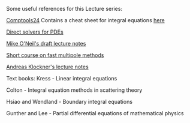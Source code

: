 Some useful references for this Lecture series:

[Comptools24](https://github.com/flatironinstitute/comptools24)
Contains a cheat sheet for integral equations [here](https://github.com/flatironinstitute/comptools24/blob/main/IE_cheat_sheet.pdf)

[Direct solvers for PDEs](https://amath.colorado.edu/faculty/martinss/2014_CBMS/)

[Mike O'Neil's draft lecture notes](https://cims.nyu.edu/~oneil/courses/fa17-math2011/int_eq_notes_2017.pdf)

[Short course on fast multipole methods](https://math.nyu.edu/~greengar/shortcourse_fmm.pdf)

[Andreas Klockner's lecture notes](https://andreask.cs.illinois.edu/Teaching/IntegralEquationsFall2013/)

Text books:
Kress - Linear integral equations

Colton - Integral equation methods in scattering theory

Hsiao and Wendland - Boundary integral equations

Gunther and Lee - Partial differential equations of mathematical physics

